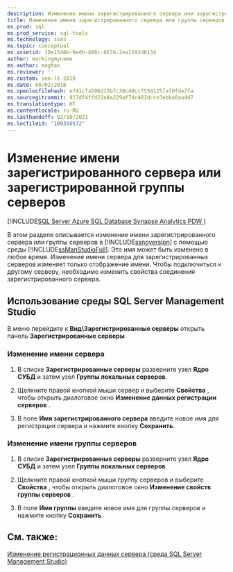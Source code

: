 ```yaml
---
description: Изменение имени зарегистрированного сервера или зарегистрированной группы серверов
title: Изменение имени зарегистрированного сервера или группы серверов
ms.prod: sql
ms.prod_service: sql-tools
ms.technology: ssms
ms.topic: conceptual
ms.assetid: 10e1546b-9edb-400c-8676-2ea1192d6134
author: markingmyname
ms.author: maghan
ms.reviewer: ''
ms.custom: seo-lt-2019
ms.date: 08/02/2016
ms.openlocfilehash: e741cfa596d13bfc30c48cc7550125faf0fde7fa
ms.sourcegitcommit: 917df4ffd22e4a229af7dc481dcce3ebba0aa4d7
ms.translationtype: HT
ms.contentlocale: ru-RU
ms.lasthandoff: 02/10/2021
ms.locfileid: "100350572"
---
```

# <a name="change-the-name-of-registered-server-or-registered-server-group"></a>Изменение имени зарегистрированного сервера или зарегистрированной группы серверов

[!INCLUDE[SQL Server Azure SQL Database Synapse Analytics PDW ](../../includes/applies-to-version/sql-asdb-asdbmi-asa-pdw.md)]

В этом разделе описывается изменение имени зарегистрированного сервера или группы серверов в [!INCLUDE[ssnoversion](../../includes/ssnoversion-md.md)] с помощью среды [!INCLUDE[ssManStudioFull](../../includes/ssmanstudiofull-md.md)]. Это имя может быть изменено в любое время. Изменение имени сервера для зарегистрированных серверов изменяет только отображение имени. Чтобы подключиться к другому серверу, необходимо изменить свойства соединения зарегистрированного сервера.  
  
## <a name="using-sql-server-management-studio"></a><a name="SSMSProcedure"></a> Использование среды SQL Server Management Studio

В меню перейдите к **Вид\\Зарегистрированные серверы** открыть панель **Зарегистрированные серверы**.

### <a name="to-change-the-name-of-a-server"></a>Изменение имени сервера

1. В списке **Зарегистрированные серверы** разверните узел **Ядро СУБД** и затем узел **Группы локальных серверов**.  

2. Щелкните правой кнопкой мыши сервер и выберите **Свойства** , чтобы открыть диалоговое окно **Изменение данных регистрации серверов** .

3. В поле **Имя зарегистрированного сервера** введите новое имя для регистрации сервера и нажмите кнопку **Сохранить**.  

### <a name="to-change-the-name-of-a-server-group"></a>Изменение имени группы серверов  

1. В списке **Зарегистрированные серверы** разверните узел **Ядро СУБД** и затем узел **Группы локальных серверов**.  

2. Щелкните правой кнопкой мыши группу серверов и выберите **Свойства** , чтобы открыть диалоговое окно **Изменение свойств группы серверов** . 

3. В поле **Имя группы** введите новое имя для группы серверов и нажмите кнопку **Сохранить**.  

## <a name="see-also"></a>См. также:

[Изменение регистрационных данных сервера (среда SQL Server Management Studio)](./change-a-server-s-registration-sql-server-management-studio.md)